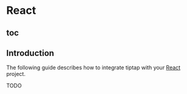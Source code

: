 # React

## toc

## Introduction
The following guide describes how to integrate tiptap with your [React](https://reactjs.org/) project.

TODO

<demo name="Examples/Default/React" />

